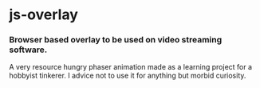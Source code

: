 # js-overlay
### Browser based overlay to be used on video streaming software.

A very resource hungry phaser animation made as a learning project for a hobbyist tinkerer. I advice not to use it for anything but morbid curiosity.
